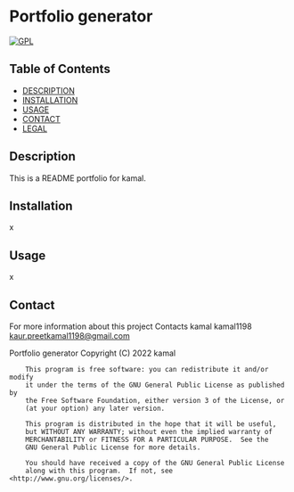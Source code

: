 # Portfolio generator
  [![GPL](https://img.shields.io/badge/license-GPL-blue)](https://opensource.org/licenses/GPL-3.0)
  ## Table of Contents
  * [DESCRIPTION](#description)
  * [INSTALLATION](#installation)
  * [USAGE](#usage)
  * [CONTACT](#contact)
  * [LEGAL](#legal)
  
  ## Description
  This is a README portfolio for kamal.
  ## Installation
  x
  ## Usage
  x
  ## Contact
  For more information about this project Contacts
  kamal
  kamal1198
  kaur.preetkamal1198@gmail.com
  
   Portfolio generator
        Copyright (C) 2022  kamal
    
        This program is free software: you can redistribute it and/or modify
        it under the terms of the GNU General Public License as published by
        the Free Software Foundation, either version 3 of the License, or
        (at your option) any later version.
    
        This program is distributed in the hope that it will be useful,
        but WITHOUT ANY WARRANTY; without even the implied warranty of
        MERCHANTABILITY or FITNESS FOR A PARTICULAR PURPOSE.  See the
        GNU General Public License for more details.
    
        You should have received a copy of the GNU General Public License
        along with this program.  If not, see <http://www.gnu.org/licenses/>.

